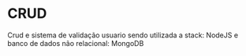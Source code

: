 # CRUD
Crud e sistema de validação usuario sendo utilizada a stack: NodeJS e banco de dados não relacional: MongoDB
